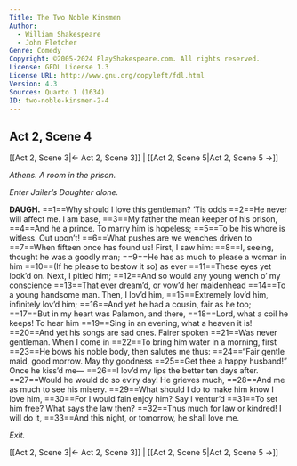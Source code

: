 ```yaml
---
Title: The Two Noble Kinsmen
Author: 
  - William Shakespeare
  - John Fletcher
Genre: Comedy
Copyright: ©2005-2024 PlayShakespeare.com. All rights reserved.
License: GFDL License 1.3
License URL: http://www.gnu.org/copyleft/fdl.html
Version: 4.3
Sources: Quarto 1 (1634)
ID: two-noble-kinsmen-2-4
---
```


## Act 2, Scene 4
[[Act 2, Scene 3|← Act 2, Scene 3]] | [[Act 2, Scene 5|Act 2, Scene 5 →]]

*Athens. A room in the prison.*

*Enter Jailer’s Daughter alone.*

**DAUGH.**
==1==Why should I love this gentleman? ’Tis odds
==2==He never will affect me. I am base,
==3==My father the mean keeper of his prison,
==4==And he a prince. To marry him is hopeless;
==5==To be his whore is witless. Out upon’t!
==6==What pushes are we wenches driven to
==7==When fifteen once has found us! First, I saw him:
==8==I, seeing, thought he was a goodly man;
==9==He has as much to please a woman in him
==10==(If he please to bestow it so) as ever
==11==These eyes yet look’d on. Next, I pitied him;
==12==And so would any young wench o’ my conscience
==13==That ever dream’d, or vow’d her maidenhead
==14==To a young handsome man. Then, I lov’d him,
==15==Extremely lov’d him, infinitely lov’d him;
==16==And yet he had a cousin, fair as he too;
==17==But in my heart was Palamon, and there,
==18==Lord, what a coil he keeps! To hear him
==19==Sing in an evening, what a heaven it is!
==20==And yet his songs are sad ones. Fairer spoken
==21==Was never gentleman. When I come in
==22==To bring him water in a morning, first
==23==He bows his noble body, then salutes me thus:
==24==“Fair gentle maid, good morrow. May thy goodness
==25==Get thee a happy husband!” Once he kiss’d me⁠—
==26==I lov’d my lips the better ten days after.
==27==Would he would do so ev’ry day! He grieves much,
==28==And me as much to see his misery.
==29==What should I do to make him know I love him,
==30==For I would fain enjoy him? Say I ventur’d
==31==To set him free? What says the law then?
==32==Thus much for law or kindred! I will do it,
==33==And this night, or tomorrow, he shall love me.

*Exit.*

[[Act 2, Scene 3|← Act 2, Scene 3]] | [[Act 2, Scene 5|Act 2, Scene 5 →]]